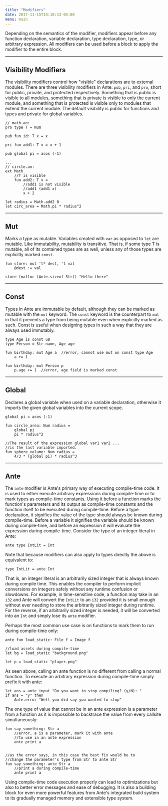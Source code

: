 ```yaml
---
title: "Modifiers"
date: 2017-11-15T14:10:13-05:00
menu: main
---
```


Depending on the semantics of the modifier, modifiers appear before
any function declaration, variable declaration, type declaration,
type, or arbitrary expression.  All modifiers can be used before
a block to apply the modifier to the entire block.

---
## Visibility Modifiers

The visibility modifiers control how "visible" declarations are
to external modules.  There are three visibility modifiers in Ante:
`pub`, `pri`, and `pro`, short for public, private, and protected
respectively.  Something that is public is visible to all modules,
something that is private is visible to only the current module,
and something that is protected is visible only to modules that
extend the current module.  The default visibility is public
for functions and types and private for global variables.

```ante
// math.an:
pro type T = Num

pub fun id: T x = x

pri fun add1: T x = x + 1

pub global pi = acos (-1)

...
// circle.an:
ext Math
    //T is visible
    fun add2: T x =
        //add1 is not visible
        //add1 (add1 x)
        x + 2

let radius = Math.add2 0
let circ_area = Math.pi * radius^2
```

---
## Mut

Marks a type as mutable.  Variables created with `var` as opposed
to `let` are mutable.  Like immutability, mutability is transitive.
That is, if some type T is mutable, all of its contained types are
as well, unless any of those types are explicitly marked `const`.

```ante
fun store: mut 't* dest, 't val
    @dest := val

store (malloc (Ante.sizeof Str)) "Hello there"
```

---
## Const

Types in Ante are immutable by default, although they can be marked
as mutable with the `mut` keyword.  The `const` keyword is the counterpart
to `mut` in that it prevents a type from being mutable even when explicitly
marked as such.  Const is useful when designing types in such a way that
they are always used immutably.

```ante
type Age is const u8
type Person = Str name, Age age

fun birthday: mut Age a  //error, cannot use mut on const type Age
    a += 1

fun birthday: mut Person p
    p.age += 1  //error, age field is marked const
```

---
## Global

Declares a global variable when used on a variable declaration, otherwise
it imports the given global variables into the current scope.

```ante
global pi = acos (-1)

fun circle_area: Num radius =
    global pi
    pi * radius^2

//The result of the expression global var1 var2 ...
//is the last variable imported.
fun sphere_volume: Num radius =
    4/3 * (global pi) * radius^3
```

---
## Ante

The `ante` modifier is Ante's primary way of executing compile-time code.  It is
used to either execute arbitrary expressions during compile-time or to mark types
as compile-time constants.  Using it before a function marks the function's parameters
and its output as compile-time constants and the function itself to be executed during
compile-time.  Before a type declaration, it signifies the value of the type should
always be known during compile-time.  Before a variable it signifies the variable should
be known during compile-time, and before an expression it will evaluate the expression
during compile-time.  Consider the type of an integer literal in Ante:

```ante
ante type IntLit = Int
```

Note that because modifiers can also apply to types directly the above is equivalent to:

```ante
type IntLit = ante Int
```

That is, an integer literal is an arbitrarily sized integer that is always known during
compile time.  This enables the compiler to perform implicit conversions on integers
safely without any runtime confusion or slowdowns.  For example, in time-sensitive code,
a function may take in an `i32` and Ante will convert the `IntLit` to an `i32` provided
it is small enough without ever needing to store the arbitrarily sized integer during runtime.
For the reverse, if an arbitrarily sized integer is needed, it will be converted into an
`Int` and simply lose its `ante` modifier.

Perhaps the most common use case is on functions to mark them to run during compile-time only:

```ante
ante fun load_static: File f = Image f

//load assets during compile-time
let bg = load_static "background.png"

let p = load_static "player.png"
```

As seen above, calling an ante function is no different from calling a normal function.
To execute an arbitrary expression during compile-time simply prefix it with ante:

```ante
let ans = ante input "Do you want to stop compiling? (y/N): "
if ans = "y" then
    Ante.error "Well you did say you wanted to stop"
```

The one type of value that cannot be in an ante expression is a parameter from a function
as it is impossible to backtrace the value from every callsite simultaneously:

```ante
fun say_something: Str a
    //error, a is a parameter, mark it with ante
    //to use in an ante expression
    ante print a


//as the error says, in this case the best fix would be to
//change the parameter's type from Str to ante Str
fun say_something: ante Str a
    //print a during compile-time
    ante print a
```

Using compile-time code execution properly can lead to 
optimizations but also to better error messages and ease of debugging.  It is
also a building block for even more powerful features from Ante's integrated build
system to its gradually managed memory and extensible type system.

